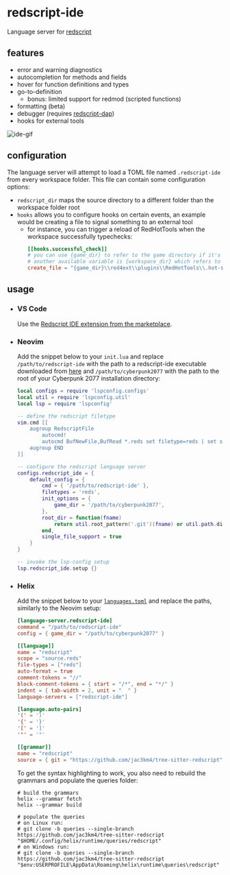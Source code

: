 # redscript-ide

Language server for [redscript](https://github.com/jac3km4/redscript)

## features

- error and warning diagnostics
- autocompletion for methods and fields
- hover for function definitions and types
- go-to-definition
  - bonus: limited support for redmod (scripted functions)
- formatting (beta)
- debugger (requires [redscript-dap](https://github.com/jac3km4/redscript-dap))
- hooks for external tools

![ide-gif](https://user-images.githubusercontent.com/11986158/135734766-b5423e2c-cf47-4836-97ba-5c771cef7cf2.gif)

## configuration

The language server will attempt to load a TOML file named `.redscript-ide` from every workspace folder.
This file can contain some configuration options:

- `redscript_dir` maps the source directory to a different folder than the workspace folder root
- `hooks` allows you to configure hooks on certain events, an example would be creating a file to signal something to an external tool
  - for instance, you can trigger a reload of RedHotTools when the workspace successfully typechecks:
    ```toml
    [[hooks.successful_check]]
    # you can use {game_dir} to refer to the game directory if it's configured for the extension in your editor (e.g. VSCode),
    # another available variable is {workspace_dir} which refers to the workspace directory that contains the checked file
    create_file = "{game_dir}\\red4ext\\plugins\\RedHotTools\\.hot-scripts"
    ```

## usage

- ### VS Code

  Use the [Redscript IDE extension from the marketplace](https://marketplace.visualstudio.com/items?itemName=jac3km4.redscript-ide-vscode).

- ### Neovim

  Add the snippet below to your `init.lua` and replace `/path/to/redscript-ide` with the path to
  a redscript-ide executable downloaded from [here](https://github.com/jac3km4/redscript-ide/releases/latest)
  and `/path/to/cyberpunk2077` with the path to the root of your Cyberpunk 2077 installation directory:

  ```lua
  local configs = require 'lspconfig.configs'
  local util = require 'lspconfig.util'
  local lsp = require 'lspconfig'

  -- define the redscript filetype
  vim.cmd [[
      augroup RedscriptFile
          autocmd!
          autocmd BufNewFile,BufRead *.reds set filetype=reds | set syntax=swift
      augroup END
  ]]

  -- configure the redscript language server
  configs.redscript_ide = {
      default_config = {
          cmd = { '/path/to/redscript-ide' },
          filetypes = 'reds',
          init_options = {
              game_dir = '/path/to/cyberpunk2077',
          },
          root_dir = function(fname)
              return util.root_pattern('.git')(fname) or util.path.dirname(fname)
          end,
          single_file_support = true
      }
  }

  -- invoke the lsp-config setup
  lsp.redscript_ide.setup {}
  ```

- ### Helix

  Add the snippet below to your [`languages.toml`](https://docs.helix-editor.com/languages.html)
  and replace the paths, similarly to the Neovim setup:

  ```toml
  [language-server.redscript-ide]
  command = "/path/to/redscript-ide"
  config = { game_dir = "/path/to/cyberpunk2077" }

  [[language]]
  name = "redscript"
  scope = "source.reds"
  file-types = ["reds"]
  auto-format = true
  comment-tokens = "//"
  block-comment-tokens = { start = "/*", end = "*/" }
  indent = { tab-width = 2, unit = "  " }
  language-servers = ["redscript-ide"]

  [language.auto-pairs]
  '(' = ')'
  '{' = '}'
  '[' = ']'
  '"' = '"'

  [[grammar]]
  name = "redscript"
  source = { git = "https://github.com/jac3km4/tree-sitter-redscript", rev = "master" }
  ```

  To get the syntax highlighting to work, you also need to rebuild the grammars and populate the queries folder:

  ```powerhsell
  # build the grammars
  helix --grammar fetch
  helix --grammar build

  # populate the queries
  # on Linux run:
  # git clone -b queries --single-branch https://github.com/jac3km4/tree-sitter-redscript "$HOME/.config/helix/runtime/queries/redscript"
  # on Windows run:
  # git clone -b queries --single-branch https://github.com/jac3km4/tree-sitter-redscript "$env:USERPROFILE\AppData\Roaming\helix\runtime\queries\redscript"
  ```
